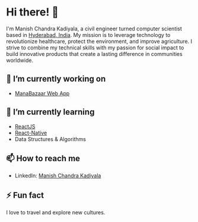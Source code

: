 # Hi there! 👋

I'm Manish Chandra Kadiyala, a civil engineer turned computer scientist based in [Hyderabad, India](https://goo.gl/maps/zjjbjXkmJMTUSPPQ8). My mission is to leverage technology to revolutionize healthcare, protect the environment, and improve agriculture. I strive to combine my technical skills with my passion for social impact to build innovative products that create a lasting difference in communities worldwide. 

## 🔭 I’m currently working on

- [ManaBazaar Web App](https://github.com/kadiyalamani15/manabazaar-webapp/blob/main/README.md)

## 🌱 I’m currently learning

- [ReactJS](https://react.dev)
- [React-Native](https://reactnative.dev)
- Data Structures & Algorithms

## 📫 How to reach me

- LinkedIn: [Manish Chandra Kadiyala](http://linkedin.com/in/kadiyalamani15/)

## ⚡ Fun fact

I love to travel and explore new cultures.
